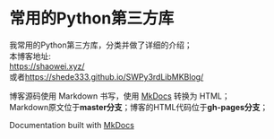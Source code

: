 # 常用的Python第三方库

我常用的Python第三方库，分类并做了详细的介绍；  
本博客地址:   
<https://shaowei.xyz/>  
或者<https://shede333.github.io/SWPy3rdLibMKBlog/>  

博客源码使用 Markdown 书写，使用 [MkDocs][MkDocs] 转换为 HTML；  
Markdown原文位于**master分支**；博客的HTML代码位于**gh-pages分支**；

Documentation built with [MkDocs][MkDocs]

[MkDocs]: https://www.mkdocs.org/